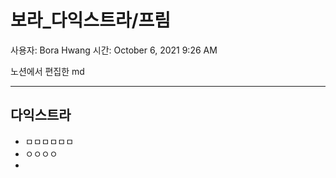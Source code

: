 # 보라_다익스트라/프림

사용자: Bora Hwang
시간: October 6, 2021 9:26 AM

노션에서 편집한 md

---

## 다익스트라

- ㅁㅁㅁㅁㅁㅁ
- ㅇㅇㅇㅇ
-